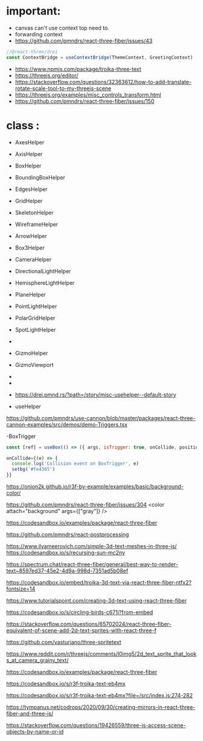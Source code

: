 
# important:
- canvas can't use context top need to.
- forwarding context
- https://github.com/pmndrs/react-three-fiber/issues/43
```js
//@react-three/drei
const ContextBridge = useContextBridge(ThemeContext, GreetingContext)
```






- https://www.npmjs.com/package/troika-three-text
- https://threejs.org/editor/
- https://stackoverflow.com/questions/32363612/how-to-add-translate-rotate-scale-tool-to-my-threejs-scene
- https://threejs.org/examples/misc_controls_transform.html
- https://github.com/pmndrs/react-three-fiber/issues/150




# class :
- AxesHelper 
- AxisHelper 
- BoxHelper 
- BoundingBoxHelper
- EdgesHelper
- GridHelper
- SkeletonHelper
- WireframeHelper
- ArrowHelper
- Box3Helper
- CameraHelper
- DirectionalLightHelper
- HemisphereLightHelper
- PlaneHelper
- PointLightHelper
- PolarGridHelper
- SpotLightHelper
- 
- GizmoHelper
- GizmoViewport
- 
- 

- https://drei.pmnd.rs/?path=/story/misc-usehelper--default-story
- useHelper




https://github.com/pmndrs/use-cannon/blob/master/packages/react-three-cannon-examples/src/demos/demo-Triggers.tsx

-BoxTrigger
```js
const [ref] = useBox(() => ({ args, isTrigger: true, onCollide, position }))

onCollide={(e) => {
  console.log('Collision event on BoxTrigger', e)
  setbg('#fe4365')
}}
```

https://onion2k.github.io/r3f-by-example/examples/basic/background-color/

https://github.com/pmndrs/react-three-fiber/issues/304
<color attach="background" args={["gray"]} />


https://codesandbox.io/examples/package/react-three-fiber





https://github.com/pmndrs/react-postprocessing





https://www.ilyameerovich.com/simple-3d-text-meshes-in-three-js/
https://codesandbox.io/s/recursing-sun-mc2ny

https://spectrum.chat/react-three-fiber/general/best-way-to-render-text~8597ed37-45e2-4d9a-998d-7351ad5b08ef

https://codesandbox.io/embed/troika-3d-text-via-react-three-fiber-ntfx2?fontsize=14

https://www.tutorialspoint.com/creating-3d-text-using-react-three-fiber

https://codesandbox.io/s/circling-birds-c671i?from-embed

https://stackoverflow.com/questions/65702024/react-three-fiber-equivalent-of-scene-add-2d-text-sprites-with-react-three-f

https://github.com/vasturiano/three-spritetext

https://www.reddit.com/r/threejs/comments/l0img5/2d_text_sprite_that_looks_at_camera_grainy_text/

https://codesandbox.io/examples/package/react-three-fiber

https://codesandbox.io/s/r3f-troika-text-eb4mx

https://codesandbox.io/s/r3f-troika-text-eb4mx?file=/src/index.js:274-282


https://tympanus.net/codrops/2020/09/30/creating-mirrors-in-react-three-fiber-and-three-js/



https://stackoverflow.com/questions/19426559/three-js-access-scene-objects-by-name-or-id